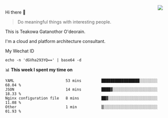 <img align="right" src="https://github-readme-stats.vercel.app/api?username=Teakowa&show_icons=true&icon_color=2f80ed&text_color=718096&bg_color=ffffff&hide_title=true" />

Hi there 👋

> Do meaningful things with interesting people.

This is Teakowa Gatanothor O'deorain.

I'm a cloud and platform architecture consultant.

My Wechat ID

```
echo -n 'dGVha293YQ==' | base64 -d
```

📊 **This week I spent my time on**
<!--START_SECTION:waka-->
```text
YAML                       53 mins         █████████████████░░░░░░░░   68.04 % 
JSON                       14 mins         ████▓░░░░░░░░░░░░░░░░░░░░   18.33 % 
Nginx configuration file   8 mins          ██▓░░░░░░░░░░░░░░░░░░░░░░   11.08 % 
Other                      1 min           ▒░░░░░░░░░░░░░░░░░░░░░░░░   01.93 % 
```
<!--END_SECTION:waka-->

